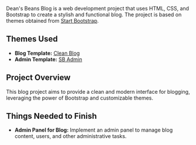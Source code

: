 Dean's Beans Blog is a web development project that uses HTML, CSS, and Bootstrap to create a stylish and functional blog. The project is based on themes obtained from [Start Bootstrap](https://startbootstrap.com/).

## Themes Used

- **Blog Template:** [Clean Blog](https://startbootstrap.com/theme/clean-blog)
- **Admin Template:** [SB Admin](https://startbootstrap.com/template/sb-admin)

## Project Overview

This blog project aims to provide a clean and modern interface for blogging, leveraging the power of Bootstrap and customizable themes.

## Things Needed to Finish

- **Admin Panel for Blog:** Implement an admin panel to manage blog content, users, and other administrative tasks.
